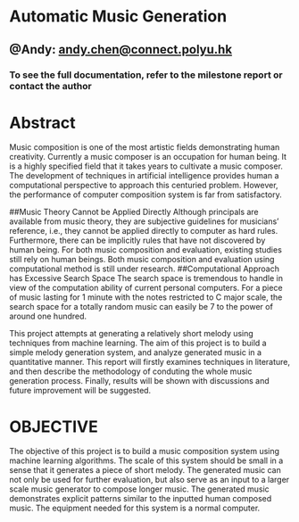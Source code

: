 # Automatic Music Generation
## @Andy: andy.chen@connect.polyu.hk
### To see the full documentation, refer to the milestone report or contact the author

# Abstract
Music composition is one of the most artistic fields demonstrating human creativity. Currently a music composer is an occupation for human being. It is a highly specified field that it takes years to cultivate a music composer. The development of techniques in artificial intelligence provides human a computational perspective to approach this centuried problem. However, the performance of computer composition system is far from
satisfactory.

##Music Theory Cannot be Applied Directly
Although principals are available from music theory, they are subjective guidelines for musicians’ reference, i.e., they cannot be applied directly to computer as hard rules. Furthermore, there can be implicitly rules that have not discovered by human being. For both music composition and evaluation, existing studies still rely on human beings. Both music composition and evaluation using computational method is still under research.
##Computational Approach has Excessive Search Space
The search space is tremendous to handle in view of the computation ability of current personal computers. For a piece of music lasting for 1 minute with the notes restricted to C major scale, the search space for a totally random music can easily be 7 to the power of around one hundred.

This project attempts at generating a relatively short melody using techniques from machine learning. The aim of this project is to build a simple melody generation system, and analyze generated music in a quantitative manner. This report will firstly examines techniques in literature, and then describe the methodology of conduting the whole music generation process. Finally, results will be shown with discussions and future improvement will be suggested.






# OBJECTIVE

  The objective of this project is to build a music composition system using machine learning algorithms. The scale of this system should be small in a sense that it generates a piece of short melody. The generated music can not only be used for further evaluation, but also serve as an input to a larger scale music generator to compose longer music. The generated music demonstrates explicit patterns similar to the inputted human composed music. The equipment needed for this system is a normal computer.
